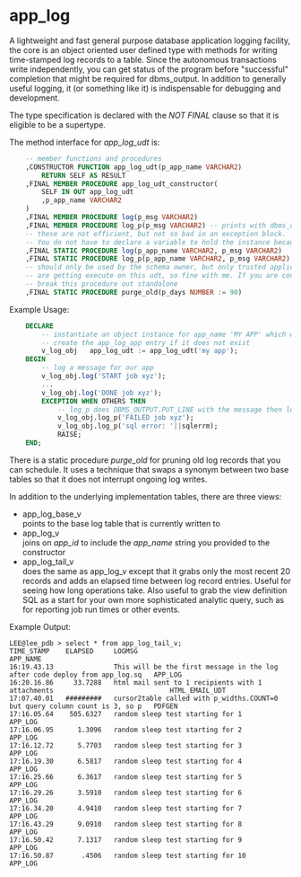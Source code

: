 # app_log

A lightweight and fast general purpose database application logging facility, 
the core is an object oriented user defined type with methods for writing 
time-stamped log records to a table.  Since the autonomous transactions write independently,
you can get status of the program before "successful" completion that might be
required for dbms_output. In addition to generally useful logging, 
it (or something like it) is indispensable for debugging and development.

The type specification is declared with the *NOT FINAL* clause so that it is eligible
to be a supertype.

The method interface for *app_log_udt* is:
```sql
    -- member functions and procedures
    ,CONSTRUCTOR FUNCTION app_log_udt(p_app_name VARCHAR2)
        RETURN SELF AS RESULT
    ,FINAL MEMBER PROCEDURE app_log_udt_constructor(
        SELF IN OUT app_log_udt
        ,p_app_name VARCHAR2
    )
    ,FINAL MEMBER PROCEDURE log(p_msg VARCHAR2)
    ,FINAL MEMBER PROCEDURE log_p(p_msg VARCHAR2) -- prints with dbms_output and then logs
    -- these are not efficient, but not so bad in an exception block.
    -- You do not have to declare a variable to hold the instance because it is temporary
    ,FINAL STATIC PROCEDURE log(p_app_name VARCHAR2, p_msg VARCHAR2) 
    ,FINAL STATIC PROCEDURE log_p(p_app_name VARCHAR2, p_msg VARCHAR2) 
    -- should only be used by the schema owner, but only trusted application accounts
    -- are getting execute on this udt, so fine with me. If you are concerned, then
    -- break this procedure out standalone
    ,FINAL STATIC PROCEDURE purge_old(p_days NUMBER := 90)
```

Example Usage:
```sql
    DECLARE
        -- instantiate an object instance for app_name 'MY APP' which will automatically
        -- create the app_log_app entry if it does not exist
        v_log_obj   app_log_udt := app_log_udt('my app');
    BEGIN
        -- log a message for our app
        v_log_obj.log('START job xyz');
        ...
        v_log_obj.log('DONE job xyz');
        EXCEPTION WHEN OTHERS THEN
            -- log_p does DBMS_OUTPUT.PUT_LINE with the message then logs it
            v_log_obj.log_p('FAILED job xyz');
            v_log_obj.log_p('sql error: '||sqlerrm);
            RAISE;
    END;
```

There is a static procedure *purge_old* for pruning old log records that you can schedule.
It uses a technique that swaps a synonym between two base tables so that it does not interrupt 
ongoing log writes.

In addition to the underlying implementation tables, there are three views:

* app_log_base_v   
points to the base log table that is currently written to
* app_log_v   
joins on *app_id* to include the *app_name* string you provided to the constructor
* app_log_tail_v   
does the same as app_log_v except that it grabs only the most recent 20 records
and adds an elapsed time between log record entries. Useful for seeing how
long operations take. Also useful to grab the view definition SQL as a
start for your own more sophisticated analytic query, such as for reporting
job run times or other events.   

Example Output:
```
LEE@lee_pdb > select * from app_log_tail_v;
TIME_STAMP    ELAPSED     LOGMSG                                                                        APP_NAME
16:19.43.13               This will be the first message in the log after code deploy from app_log.sq   APP_LOG
16:20.16.86     33.7288   html mail sent to 1 recipients with 1 attachments                             HTML_EMAIL_UDT
17:07.40.01   #########   cursor2table called with p_widths.COUNT=0 but query column count is 3, so p   PDFGEN
17:16.05.64    505.6327   random sleep test starting for 1                                              APP_LOG
17:16.06.95      1.3096   random sleep test starting for 2                                              APP_LOG
17:16.12.72      5.7703   random sleep test starting for 3                                              APP_LOG
17:16.19.30      6.5817   random sleep test starting for 4                                              APP_LOG
17:16.25.66      6.3617   random sleep test starting for 5                                              APP_LOG
17:16.29.26      3.5910   random sleep test starting for 6                                              APP_LOG
17:16.34.20      4.9410   random sleep test starting for 7                                              APP_LOG
17:16.43.29      9.0910   random sleep test starting for 8                                              APP_LOG
17:16.50.42      7.1317   random sleep test starting for 9                                              APP_LOG
17:16.50.87       .4506   random sleep test starting for 10                                             APP_LOG
```

